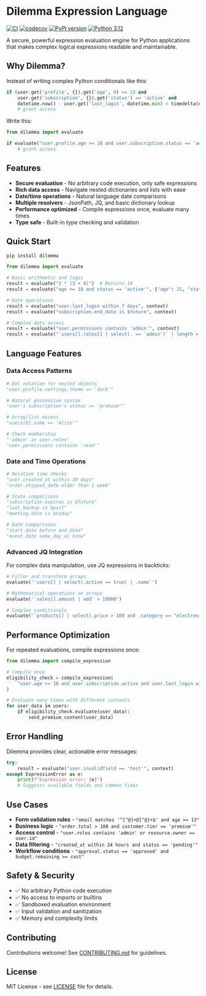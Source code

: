 # Dilemma Expression Language

[![CI](https://github.com/patrickcd/dilemma/workflows/CI/badge.svg)](https://github.com/patrickcd/dilemma/actions)
[![codecov](https://codecov.io/gh/patrickcd/dilemma/branch/main/graph/badge.svg)](https://codecov.io/gh/patrickcd/dilemma)
[![PyPI version](https://badge.fury.io/py/dilemma.svg)](https://badge.fury.io/py/dilemma)
[![Python 3.12](https://img.shields.io/badge/python-3.12-blue.svg)](https://www.python.org/downloads/release/python-312/)

A secure, powerful expression evaluation engine for Python applications that makes complex logical expressions readable and maintainable.

## Why Dilemma?

Instead of writing complex Python conditionals like this:
```python
if (user.get('profile', {}).get('age', 0) >= 18 and 
    user.get('subscription', {}).get('status') == 'active' and
    datetime.now() - user.get('last_login', datetime.min) < timedelta(days=30)):
    # grant access
```

Write this:
```python
from dilemma import evaluate

if evaluate("user.profile.age >= 18 and user.subscription.status == 'active' and user.last_login within 30 days", context):
    # grant access
```

## Features

- **Secure evaluation** - No arbitrary code execution, only safe expressions
- **Rich data access** - Navigate nested dictionaries and lists with ease
- **Date/time operations** - Natural language date comparisons
- **Multiple resolvers** - JsonPath, JQ, and basic dictionary lookup
- **Performance optimized** - Compile expressions once, evaluate many times
- **Type safe** - Built-in type checking and validation

## Quick Start

```bash
pip install dilemma
```

```python
from dilemma import evaluate

# Basic arithmetic and logic
result = evaluate("2 * (3 + 4)")  # Returns 14
result = evaluate("age >= 18 and status == 'active'", {"age": 25, "status": "active"})

# Date operations
result = evaluate("user.last_login within 7 days", context)
result = evaluate("subscription.end_date is $future", context)

# Complex data access
result = evaluate("user.permissions contains 'admin'", context)
result = evaluate("`users[].roles[] | select(. == 'admin')` | length > 0", context)
```

## Language Features

### Data Access Patterns

```python
# Dot notation for nested objects
"user.profile.settings.theme == 'dark'"

# Natural possessive syntax  
"user's subscription's status == 'premium'"

# Array/list access
"users[0].name == 'Alice'"

# Check membership
"'admin' in user.roles"
"user.permissions contains 'read'"
```

### Date and Time Operations

```python
# Relative time checks
"user.created_at within 30 days"
"order.shipped_date older than 1 week"

# State comparisons
"subscription.expires is $future"
"last_backup is $past"
"meeting.date is $today"

# Date comparisons
"start_date before end_date"
"event.date same_day_as $now"
```

### Advanced JQ Integration

For complex data manipulation, use JQ expressions in backticks:

```python
# Filter and transform arrays
evaluate('`users[] | select(.active == true) | .name`')

# Mathematical operations on arrays
evaluate('`sales[].amount | add` > 10000')

# Complex conditionals
evaluate('`products[] | select(.price > 100 and .category == "electronics") | length` > 5')
```

## Performance Optimization

For repeated evaluations, compile expressions once:

```python
from dilemma import compile_expression

# Compile once
eligibility_check = compile_expression(
    "user.age >= 18 and user.subscription.active and user.last_login within 30 days"
)

# Evaluate many times with different contexts
for user_data in users:
    if eligibility_check.evaluate(user_data):
        send_premium_content(user_data)
```

## Error Handling

Dilemma provides clear, actionable error messages:

```python
try:
    result = evaluate("user.invalidfield == 'test'", context)
except ExpressionError as e:
    print(f"Expression error: {e}")
    # Suggests available fields and common fixes
```

## Use Cases

- **Form validation rules** - `"email matches '^[^@]+@[^@]+$' and age >= 13"`
- **Business logic** - `"order.total > 100 and customer.tier == 'premium'"`
- **Access control** - `"user.roles contains 'admin' or resource.owner == user.id"`
- **Data filtering** - `"created_at within 24 hours and status == 'pending'"`
- **Workflow conditions** - `"approval.status == 'approved' and budget.remaining >= cost"`

## Safety & Security

- ✅ No arbitrary Python code execution
- ✅ No access to imports or builtins  
- ✅ Sandboxed evaluation environment
- ✅ Input validation and sanitization
- ✅ Memory and complexity limits

## Contributing

Contributions welcome! See [CONTRIBUTING.md](CONTRIBUTING.md) for guidelines.

## License

MIT License - see [LICENSE](LICENSE) file for details.